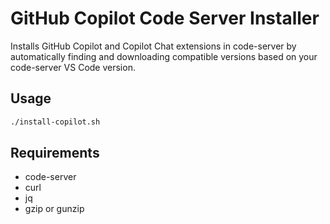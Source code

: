 # GitHub Copilot Code Server Installer

Installs GitHub Copilot and Copilot Chat extensions in code-server by automatically finding and downloading compatible versions based on your code-server VS Code version.

## Usage

```bash
./install-copilot.sh
```

## Requirements

- code-server
- curl
- jq
- gzip or gunzip
